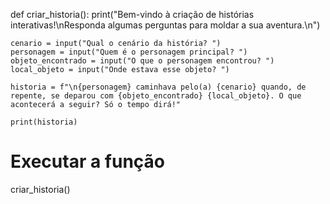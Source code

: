 def criar_historia():
    print("Bem-vindo à criação de histórias interativas!\nResponda algumas perguntas para moldar a sua aventura.\n")

    cenario = input("Qual o cenário da história? ")
    personagem = input("Quem é o personagem principal? ")
    objeto_encontrado = input("O que o personagem encontrou? ")
    local_objeto = input("Onde estava esse objeto? ")

    historia = f"\n{personagem} caminhava pelo(a) {cenario} quando, de repente, se deparou com {objeto_encontrado} {local_objeto}. O que acontecerá a seguir? Só o tempo dirá!"

    print(historia)

# Executar a função
criar_historia()
